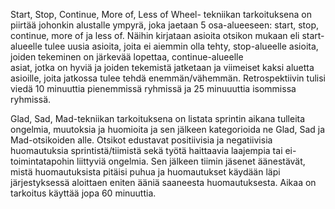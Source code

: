 Start, Stop, Continue, More of, Less of Wheel- tekniikan tarkoituksena 
on piirtää johonkin alustalle ympyrä, joka jaetaan 5 osa-alueeseen: start, stop, continue, 
more of ja less of. Näihin kirjataan asioita otsikon mukaan eli start-alueelle tulee uusia asioita, 
joita ei aiemmin olla tehty, stop-alueelle asioita, joiden tekeminen on järkevää lopettaa, continue-alueelle  
asiat, jotka on hyviä ja joiden tekemistä jatketaan ja viimeiset kaksi aluetta asioille, joita jatkossa tulee 
tehdä enemmän/vähemmän. Retrospektiivin tulisi viedä 10 minuuttia pienemmissä ryhmissä ja 25 minuuuttia isommissa ryhmissä.

Glad, Sad, Mad-tekniikan tarkoituksena on listata sprintin aikana tulleita ongelmia, muutoksia 
ja huomioita ja sen jälkeen kategorioida ne Glad, Sad ja Mad-otsikoiden alle. Otsikot edustavat 
positiivisia ja negatiivisia  huomautuksia sprintistä/tiimistä sekä työtä haittaavia laajempia tai 
ei-toimintatapohin liittyviä ongelmia. Sen jälkeen tiimin jäsenet äänestävät, mistä huomautuksista pitäisi 
puhua ja huomautukset käydään läpi järjestyksessä aloittaen eniten ääniä saaneesta huomautuksesta. Aikaa on tarkoitus 
käyttää jopa 60 minuuttia.
 
